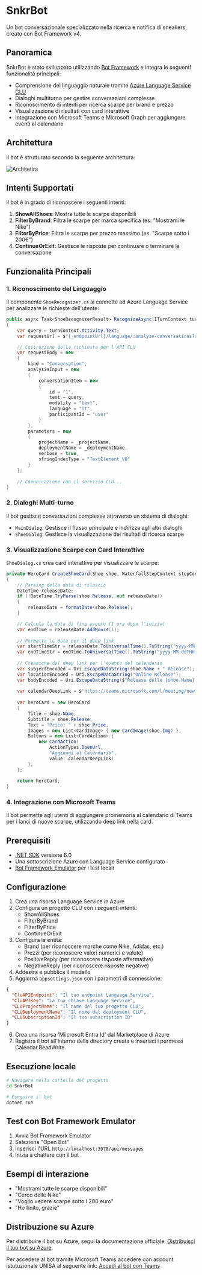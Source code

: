 # SnkrBot

Un bot conversazionale specializzato nella ricerca e notifica di sneakers, creato con Bot Framework v4.

## Panoramica

SnkrBot è stato sviluppato utilizzando [Bot Framework](https://dev.botframework.com) e integra le seguenti funzionalità principali:

- Comprensione del linguaggio naturale tramite [Azure Language Service CLU](https://learn.microsoft.com/it-it/azure/cognitive-services/language-service/conversational-language-understanding/overview)
- Dialoghi multiturno per gestire conversazioni complesse
- Riconoscimento di intenti per ricerca scarpe per brand e prezzo
- Visualizzazione di risultati con card interattive
- Integrazione con Microsoft Teams e Microsoft Graph per aggiungere eventi al calendario

## Architettura

Il bot è strutturato secondo la seguente architettura:

![Architetira](2.Architettura-SnkrBot.png)

## Intenti Supportati

Il bot è in grado di riconoscere i seguenti intenti:

1. **ShowAllShoes**: Mostra tutte le scarpe disponibili
2. **FilterByBrand**: Filtra le scarpe per marca specifica (es. "Mostrami le Nike")
3. **FilterByPrice**: Filtra le scarpe per prezzo massimo (es. "Scarpe sotto i 200€")
4. **ContinueOrExit**: Gestisce le risposte per continuare o terminare la conversazione

## Funzionalità Principali

### 1. Riconoscimento del Linguaggio

Il componente `ShoeRecognizer.cs` si connette ad Azure Language Service per analizzare le richieste dell'utente:

```csharp
public async Task<ShoeRecognizerResult> RecognizeAsync(ITurnContext turnContext, CancellationToken cancellationToken)
{
    var query = turnContext.Activity.Text;
    var requestUrl = $"{_endpointUrl}/language/:analyze-conversations?api-version=2022-10-01-preview";

    // Costruzione della richiesta per l'API CLU
    var requestBody = new
    {
        kind = "Conversation",
        analysisInput = new
        {
            conversationItem = new
            {
                id = "1",
                text = query,
                modality = "text",
                language = "it",
                participantId = "user"
            }
        },
        parameters = new
        {
            projectName = _projectName,
            deploymentName = _deploymentName,
            verbose = true,
            stringIndexType = "TextElement_V8"
        }
    };
    
    // Comunicazione con il servizio CLU...
}
```

### 2. Dialoghi Multi-turno

Il bot gestisce conversazioni complesse attraverso un sistema di dialoghi:

- `MainDialog`: Gestisce il flusso principale e indirizza agli altri dialoghi
- `ShoeDialog`: Gestisce la visualizzazione dei risultati di ricerca scarpe

### 3. Visualizzazione Scarpe con Card Interattive

`ShoeDialog.cs` crea card interattive per visualizzare le scarpe:

```csharp
private HeroCard CreateShoeCard(Shoe shoe, WaterfallStepContext stepContext)
{
    // Parsing della data di rilascio
    DateTime releaseDate;
    if (!DateTime.TryParse(shoe.Release, out releaseDate))
    {
        releaseDate = formatDate(shoe.Release);
    }

    // Calcola la data di fine evento (1 ora dopo l'inizio)
    var endTime = releaseDate.AddHours(1);
    
    // Formatta le date per il deep link
    var startTimeStr = releaseDate.ToUniversalTime().ToString("yyyy-MM-ddTHH:mm:ssZ");
    var endTimeStr = endTime.ToUniversalTime().ToString("yyyy-MM-ddTHH:mm:ssZ");
    
    // Creazione del deep link per l'evento del calendario
    var subjectEncoded = Uri.EscapeDataString(shoe.Name + " Release");
    var locationEncoded = Uri.EscapeDataString("Online Release");
    var bodyEncoded = Uri.EscapeDataString($"Release delle {shoe.Name} a {shoe.Price}");
    
    var calendarDeepLink = $"https://teams.microsoft.com/l/meeting/new?subject={subjectEncoded}&startTime={startTimeStr}&endTime={endTimeStr}&location={locationEncoded}&body={bodyEncoded}";
    
    var heroCard = new HeroCard
    {
        Title = shoe.Name,
        Subtitle = shoe.Release,
        Text = "Price: " + shoe.Price,
        Images = new List<CardImage> { new CardImage(shoe.Img) },
        Buttons = new List<CardAction> {
            new CardAction(
                ActionTypes.OpenUrl,
                "Aggiungi al Calendario",
                value: calendarDeepLink)
        },
    };
    
    return heroCard;
}
```

### 4. Integrazione con Microsoft Teams

Il bot permette agli utenti di aggiungere promemoria al calendario di Teams per i lanci di nuove scarpe, utilizzando deep link nella card.

## Prerequisiti

- [.NET SDK](https://dotnet.microsoft.com/download) versione 6.0
- Una sottoscrizione Azure con Language Service configurato
- [Bot Framework Emulator](https://github.com/microsoft/botframework-emulator) per i test locali

## Configurazione

1. Crea una risorsa Language Service in Azure
2. Configura un progetto CLU con i seguenti intenti:
   - ShowAllShoes
   - FilterByBrand
   - FilterByPrice
   - ContinueOrExit
3. Configura le entità:
   - Brand (per riconoscere marche come Nike, Adidas, etc.)
   - Prezzi (per riconoscere valori numerici e valute)
   - PositiveReply (per riconoscere risposte affermative)
   - NegativeReply (per riconoscere risposte negative)
4. Addestra e pubblica il modello
5. Aggiorna `appsettings.json` con i parametri di connessione:

```json
{
  "CluAPIEndpoint": "Il tuo endpoint Language Service",
  "CluAPIKey": "La tua chiave Language Service",
  "CLUProjectName": "Il nome del tuo progetto CLU",
  "CLUDeploymentName": "Il nome del deployment CLU",
  "CLUSubscriptionId": "Il tuo subscription ID"
}
```
6. Crea una risorsa 'Miicrosoft Entra Id' dal Marketplace di Azure
7. Registra il bot all'interno della directory creata e inserisci i permessi Calendar.ReadWrite
 
## Esecuzione locale

```bash
# Navigare nella cartella del progetto
cd SnkrBot

# Eseguire il bot
dotnet run
```

## Test con Bot Framework Emulator

1. Avvia Bot Framework Emulator
2. Seleziona "Open Bot"
3. Inserisci l'URL `http://localhost:3978/api/messages`
4. Inizia a chattare con il bot

## Esempi di interazione

- "Mostrami tutte le scarpe disponibili"
- "Cerco delle Nike"
- "Voglio vedere scarpe sotto i 200 euro"
- "Ho finito, grazie"

## Distribuzione su Azure

Per distribuire il bot su Azure, segui la documentazione ufficiale: [Distribuisci il tuo bot su Azure](https://aka.ms/azuredeployment).

Per accedere al bot tramite Microsoft Teams accedere con account istutuzionale UNISA al seguente link: [Accedi al bot con Teams](https://teams.microsoft.com/l/chat/0/0?users=28:c13147d1-e352-4d6b-a6c0-5662494a81d5)
